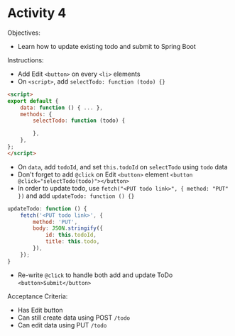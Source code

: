 # Activity 4

Objectives:
- Learn how to update existing todo and submit to Spring Boot

Instructions:
- Add Edit `<button>` on every `<li>` elements
- On `<script>`, add `selectTodo: function (todo) {}`
```html
<script>
export default {
    data: function () { ... },
    methods: {
        selectTodo: function (todo) {

        },
    },
};
</script>
```
- On `data`, add `todoId`, and set `this.todoId` on `selectTodo` using `todo` data
- Don't forget to add `@click` on Edit `<button>` element `<button @click="selectTodo(todo)"></button>`
- In order to update todo, use `fetch("<PUT todo link>", { method: "PUT" })` and add `updateTodo: function () {}` 
```javascript
updateTodo: function () {
    fetch('<PUT todo link>', {
        method: 'PUT',
        body: JSON.stringify({
            id: this.todoId,
            title: this.todo,
        }),
    });
}
```
- Re-write `@click` to handle both add and update ToDo `<button>Submit</button>`

Acceptance Criteria:
- Has Edit button
- Can still create data using POST `/todo`
- Can edit data using PUT `/todo`
